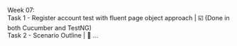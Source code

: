 Week 07:<br>
  Task 1 - Register account test with fluent page object approach | ☑️ (Done in both Cucumber and TestNG)<br>
  Task 2 - Scenario Outline                                       | 🚧 ...<br>
